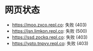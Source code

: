 # 网页状态
- https://moo.zxco.repl.co: 失败 (403)
- https://jsn.limkon.repl.co: 失败 (500)
- https://ssd.zockq.repl.co: 失败 (403)
- https://ypto.tnpyv.repl.co: 失败 (403)
